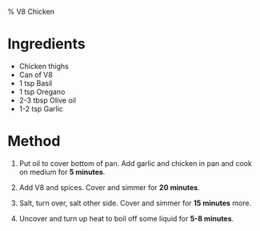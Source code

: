 % V8 Chicken

# Ingredients

- Chicken thighs
- Can of V8
- 1 tsp Basil
- 1 tsp Oregano
- 2-3 tbsp Olive oil
- 1-2 tsp Garlic

# Method

1. Put oil to cover bottom of pan. Add garlic and chicken in pan and cook on medium for **5 minutes**.

2. Add V8 and spices. Cover and simmer for **20 minutes**.

3. Salt, turn over, salt other side. Cover and simmer for **15 minutes** more.

4. Uncover and turn up heat to boil off some liquid for **5-8 minutes**.
